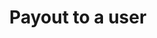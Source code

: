 ---
title: Payout to a user
excerpt: |-
  Get a transaction which will payout a user's account upon successful sending
  of the transaction.
api:
  file: swagger (2).json
  operationId: DoPayout
hidden: false
---